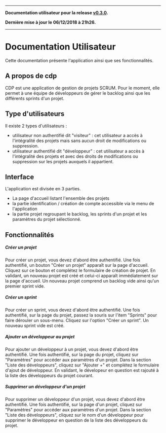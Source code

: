 ----------

__Documentation utilisateur pour la release [v0.3.0](https://github.com/maphdev/M2_CDP/releases/tag/v0.3.0).__

__Dernière mise à jour le 06/12/2018 à 21h26.__

----------

# Documentation Utilisateur

Cette documentation présente l'application ainsi que ses fonctionnalités.

## A propos de cdp

CDP est une application de gestion de projets SCRUM. Pour le moment, elle permet à une équipe de développeurs de gérer le backlog ainsi que les différents sprints d'un projet.

## Type d'utilisateurs

Il existe 2 types d'utilisateurs :
- utilisateur non authentifié dit "visiteur" : cet utilisateur a accès à l'intégralité des projets mais sans aucun droit de modifications ou suppression.
- utilisateur authentifié dit "développeur" : cet utilisateur a accès à l'intégralité des projets et avec des droits de modifications ou suppression sur les projets auxquels il appartient.

## Interface

L'application est divisée en 3 parties.
- La page d'accueil listant l'ensemble des projets
- la partie identification / création de compte accessible via le menu de l'application
- la partie projet regroupant le backlog, les sprints d'un projet et les paramètres du projet sélectionné.

## Fonctionnalités

##### Créer un projet

Pour créer un projet, vous devez d'abord être authentifié. Une fois authentifié,  un bouton "Créer un projet" apparaît sur la page d'accueil. Cliquez sur ce bouton et complétez le formulaire de création de projet. En validant, un nouveau projet est créé et celui-ci apparaît immédiatement sur la page d'accueil. Un nouveau projet comprend un backlog vide ainsi qu'un premier sprint vide.

##### Créer un sprint

Pour créer un sprint, vous devez d'abord être authentifié. Une fois authentifié, sur la page du projet, passez la souris sur l'item "Sprints" pour faire dérouler un sous-menu. Cliquez sur l'option "Créer un sprint". Un nouveau sprint vide est créé.

##### Ajouter un développeur au projet

Pour ajouter un développeur à un projet, vous devez d'abord être authentifié. Une fois authentifié, sur la page du projet, cliquez sur "Paramètres" pour accéder aux paramètres d'un projet. Dans la section "Liste des développeurs", cliquez sur "Ajouter +" et complétez le formulaire d'ajout de développeur. En validant, le dévelopeur en question est rajouté à la liste des développeurs du projet courant.

##### Supprimer un développeur d'un projet

Pour supprimer un développeur d'un projet, vous devez d'abord être authentifié. Une fois authentifié, sur la page d'un projet, cliquez sur "Paramètres" pour accéder aux paramètres d'un projet. Dans la section "Liste des développeurs", cliquez sur le nom d'un développeur pour supprimer le développeur en question de la liste des développeurs du projet.
